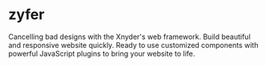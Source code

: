 # zyfer
Cancelling bad designs with the Xnyder's web framework. Build beautiful and responsive website quickly. Ready to use customized components with powerful JavaScript plugins to bring your website to life.
